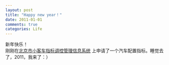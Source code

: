```yaml
---
layout: post
title: "Happy new year！"
date: 2011-01-01
comments: true
categories: Life 
---
```

新年快乐！<br />刚刚在<a href="http://www.bjhjyd.gov.cn/index.html">北京市小客车指标调控管理信息系统</a> 上申请了一个汽车配置指标。睡觉去了，2011，我来了：）<br />